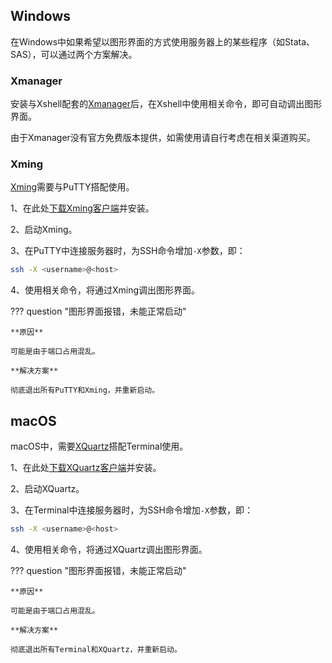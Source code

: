 ## Windows

在Windows中如果希望以图形界面的方式使用服务器上的某些程序（如Stata、SAS），可以通过两个方案解决。

### Xmanager

安装与Xshell配套的[Xmanager](https://www.netsarang.com)后，在Xshell中使用相关命令，即可自动调出图形界面。

由于Xmanager没有官方免费版本提供，如需使用请自行考虑在相关渠道购买。

### Xming

[Xming](https://en.wikipedia.org/wiki/Xming)需要与PuTTY搭配使用。

1、在此处[下载Xming客户端](https://sourceforge.net/projects/xming/)并安装。

2、启动Xming。

3、在PuTTY中连接服务器时，为SSH命令增加`-X`参数，即：

```bash
ssh -X <username>@<host>
```

4、使用相关命令，将通过Xming调出图形界面。

??? question "图形界面报错，未能正常启动"

	**原因**
	
	可能是由于端口占用混乱。
	
	**解决方案**
	
	彻底退出所有PuTTY和Xming，并重新启动。

## macOS

macOS中，需要[XQuartz](https://en.wikipedia.org/wiki/XQuartz)搭配Terminal使用。

1、在此处[下载XQuartz客户端](https://www.xquartz.org/)并安装。

2、启动XQuartz。

3、在Terminal中连接服务器时，为SSH命令增加`-X`参数，即：

```bash
ssh -X <username>@<host>
```

4、使用相关命令，将通过XQuartz调出图形界面。

??? question "图形界面报错，未能正常启动"

	**原因**
	
	可能是由于端口占用混乱。
	
	**解决方案**
	
	彻底退出所有Terminal和XQuartz，并重新启动。